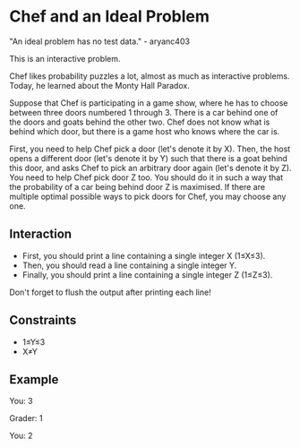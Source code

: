 # Chef and an Ideal Problem

"An ideal problem has no test data." - aryanc403

This is an interactive problem.

Chef likes probability puzzles a lot, almost as much as interactive problems. Today, he learned about the Monty Hall Paradox.

Suppose that Chef is participating in a game show, where he has to choose between three doors numbered 1 through 3. 
There is a car behind one of the doors and goats behind the other two. Chef does not know what is behind which door, but there is a game host who knows where the car is.

First, you need to help Chef pick a door (let's denote it by X). 
Then, the host opens a different door (let's denote it by Y) such that there is a goat behind this door, and asks Chef to pick an arbitrary door again (let's denote it by Z). 
You need to help Chef pick door Z too. You should do it in such a way that the probability of a car being behind door Z is maximised. 
If there are multiple optimal possible ways to pick doors for Chef, you may choose any one.

## Interaction

- First, you should print a line containing a single integer X (1≤X≤3).
- Then, you should read a line containing a single integer Y.
- Finally, you should print a line containing a single integer Z (1≤Z≤3).

Don't forget to flush the output after printing each line!

## Constraints

- 1≤Y≤3 
- X≠Y

## Example

You: 3

Grader: 1

You: 2
